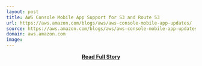 ```yaml
---
layout: post
title: AWS Console Mobile App Support for S3 and Route 53
url: https://aws.amazon.com/blogs/aws/aws-console-mobile-app-updates/
source: https://aws.amazon.com/blogs/aws/aws-console-mobile-app-updates/
domain: aws.amazon.com
image: 
---
```


<p></p>
<center><p><a href="https://aws.amazon.com/blogs/aws/aws-console-mobile-app-updates/" style='padding:25px; font-sze:18px; font-weight: bold;'>Read Full Story</a></p></center>
